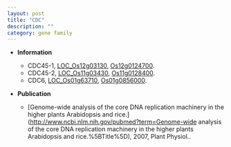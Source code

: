 ```yaml
---
layout: post
title: "CDC"
description: ""
category: gene family
---
```


* **Information**  
    + CDC45-1, [LOC_Os12g03130](http://rice.plantbiology.msu.edu/cgi-bin/ORF_infopage.cgi?orf=LOC_Os12g03130), [Os12g0124700](http://rapdb.dna.affrc.go.jp/viewer/gbrowse_details/irgsp1?name=Os12g0124700).
    + CDC45-2, [LOC_Os11g03430](http://rice.plantbiology.msu.edu/cgi-bin/ORF_infopage.cgi?orf=LOC_Os11g03430), [Os11g0128400](http://rapdb.dna.affrc.go.jp/viewer/gbrowse_details/irgsp1?name=Os11g0128400).
    + CDC6, [LOC_Os01g63710](http://rice.plantbiology.msu.edu/cgi-bin/ORF_infopage.cgi?orf=LOC_Os01g63710), [Os01g0856000](http://rapdb.dna.affrc.go.jp/viewer/gbrowse_details/irgsp1?name=Os01g0856000).

* **Publication**  
    + [Genome-wide analysis of the core DNA replication machinery in the higher plants Arabidopsis and rice.](http://www.ncbi.nlm.nih.gov/pubmed?term=Genome-wide analysis of the core DNA replication machinery in the higher plants Arabidopsis and rice.%5BTitle%5D), 2007, Plant Physiol..


